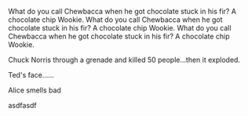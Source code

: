 
What do you call Chewbacca when he got chocolate stuck in his fir? A chocolate chip Wookie.
What do you call Chewbacca when he got chocolate stuck in his fir? A chocolate chip Wookie.
What do you call Chewbacca when he got chocolate stuck in his fir? A chocolate chip Wookie.


Chuck Norris through a grenade and killed 50 people...then it exploded. 

Ted's face......

Alice smells bad

asdfasdf
